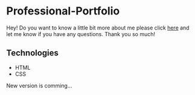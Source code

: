# Professional-Portfolio

Hey! Do you want to know a little bit more about me  please click [here](https://leman102.github.io/professional-portfolio/) and let me know if you have any questions.
Thank you so much!

## Technologies
- HTML
- CSS

New version is comming...
